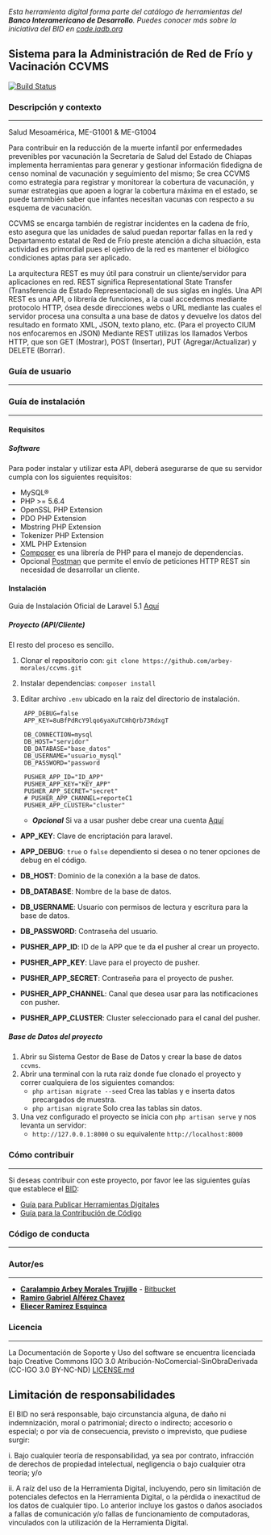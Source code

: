 *Esta herramienta digital forma parte del catálogo de herramientas del **Banco Interamericano de Desarrollo**. Puedes conocer más sobre la iniciativa del BID en [code.iadb.org](code.iadb.org)*

## Sistema para la Administración de Red de Frío y Vacinación CCVMS

[![Build Status](https://travis-ci.org/EL-BID/ccvms.svg?branch=master)](https://travis-ci.org/EL-BID/ccvms)

### Descripción y contexto
---
Salud Mesoamérica, ME-G1001 & ME-G1004

Para contribuir en la reducción de la muerte infantil por enfermedades prevenibles por vacunación la Secretaría de Salud del Estado de Chiapas implementa herramientas para generar y gestionar información fidedigna de censo nominal de vacunación y seguimiento del mismo; Se crea CCVMS como estrategia para registrar y monitorear la  cobertura de vacunación, y sumar estrategias que apoen a lograr la cobertura máxima en el estado, se puede tammbién saber que infantes necesitan vacunas con respecto a su esquema de vacunación.

CCVMS se encarga también de registrar incidentes en la cadena de frío, esto asegura que las unidades de salud puedan reportar fallas en la red y Departamento estatal de Red de Frío preste atención a dicha situación, esta actividad es primordial pues el ojetivo de la red es mantener el biólogico condiciones aptas para ser aplicado. 


La arquitectura REST es muy útil para construir un cliente/servidor para aplicaciones en red. REST significa Representational State Transfer (Transferencia de Estado Representacional) de sus siglas en inglés. Una API REST es una API, o librería de funciones, a la cual accedemos mediante protocolo HTTP, ósea desde direcciones webs o URL mediante las cuales el servidor procesa una consulta a una base de datos y devuelve los datos del resultado en formato XML, JSON, texto plano, etc. (Para el proyecto CIUM nos enfocaremos en JSON) Mediante REST utilizas los llamados Verbos HTTP, que son GET (Mostrar), POST (Insertar), PUT (Agregar/Actualizar) y DELETE (Borrar).

### Guía de usuario
---


### Guía de instalación
---
#### Requisitos
##### Software
Para poder instalar y utilizar esta API, deberá asegurarse de que su servidor cumpla con los siguientes requisitos:
* MySQL®
* PHP >= 5.6.4
* OpenSSL PHP Extension
* PDO PHP Extension
* Mbstring PHP Extension
* Tokenizer PHP Extension
* XML PHP Extension
* [Composer](https://getcomposer.org/) es una librería de PHP para el manejo de dependencias.
* Opcional [Postman](https://www.getpostman.com/) que permite el envío de peticiones HTTP REST sin necesidad de desarrollar un cliente.

#### Instalación
Guia de Instalación Oficial de Laravel 5.1 [Aquí](https://laravel.com/docs/5.1#installation)
##### Proyecto (API/Cliente)
El resto del proceso es sencillo.
1. Clonar el repositorio con: `git clone https://github.com/arbey-morales/ccvms.git`
2. Instalar dependencias: `composer install`
3. Editar archivo `.env`  ubicado en la raiz del directorio de instalación.
       
        APP_DEBUG=false
        APP_KEY=8uBfPdRcY9lqo6yaXuTCHhQrb73RdxgT

        DB_CONNECTION=mysql
        DB_HOST="servidor"
        DB_DATABASE="base_datos"
        DB_USERNAME="usuario_mysql"
        DB_PASSWORD="password

        PUSHER_APP_ID="ID_APP"
        PUSHER_APP_KEY="KEY_APP"
        PUSHER_APP_SECRET="secret"
        # PUSHER_APP_CHANNEL=reporteC1
        PUSHER_APP_CLUSTER="cluster"

       
    * ***Opcional*** Si va a usar pusher debe crear una cuenta [Aquí](https://pusher.com/)
    
* **APP_KEY**: Clave de encriptación para laravel.
* **APP_DEBUG**: `true` o `false` dependiento si desea o no tener opciones de debug en el código.

* **DB_HOST**: Dominio de la conexión a la base de datos.
* **DB_DATABASE**: Nombre de la base de datos.
* **DB_USERNAME**: Usuario con permisos de lectura y escritura para la base de datos.
* **DB_PASSWORD**: Contraseña del usuario.

* **PUSHER_APP_ID**: ID de la APP que te da el pusher al crear un proyecto.
* **PUSHER_APP_KEY**: Llave para el proyecto de pusher.
* **PUSHER_APP_SECRET**: Contraseña para el proyecto de pusher.
* **PUSHER_APP_CHANNEL**: Canal que desea usar para las notificaciones con pusher.
* **PUSHER_APP_CLUSTER**: Cluster seleccionado para el canal del pusher.

##### Base de Datos del proyecto
1. Abrir su Sistema Gestor de Base de Datos y crear la base de datos `ccvms`.
2. Abrir una terminal con la ruta raiz donde fue clonado el proyecto y correr cualquiera de los siguientes comandos:
    * `php artisan migrate --seed` Crea las tablas y e inserta datos precargados de muestra.
    * `php artisan migrate` Solo crea las tablas sin datos.
3. Una vez configurado el proyecto se inicia con `php artisan serve` y nos levanta un servidor: 
    * `http://127.0.0.1:8000` o su equivalente `http://localhost:8000`

### Cómo contribuir
---
Si deseas contribuir con este proyecto, por favor lee las siguientes guías que establece el [BID](https://www.iadb.org/es "BID"):

* [Guía para Publicar Herramientas Digitales](https://el-bid.github.io/guia-de-publicacion/ "Guía para Publicar") 
* [Guía para la Contribución de Código](https://github.com/EL-BID/Plantilla-de-repositorio/blob/master/CONTRIBUTING.md "Guía de Contribución de Código")

### Código de conducta 
---


### Autor/es
---
* **[Caralampio Arbey Morales Trujillo](https://github.com/arbey-morales  "Github")** - [Bitbucket](https://bitbucket.org/Arbey "Bitbucket")
* **[Ramiro Gabriel Alférez Chavez](mailto:ramiro.alferez@gmail.com "Correo electrónico")**
* **[Eliecer Ramirez Esquinca](https://github.com/checherman "Github")**

### Licencia 
---
La Documentación de Soporte y Uso del software se encuentra licenciada bajo Creative Commons IGO 3.0 Atribución-NoComercial-SinObraDerivada (CC-IGO 3.0 BY-NC-ND)  [LICENSE.md](https://github.com/Luisvl13/API-SGiS/blob/master/LICENSE.md)

## Limitación de responsabilidades

El BID no será responsable, bajo circunstancia alguna, de daño ni indemnización, moral o patrimonial; directo o indirecto; accesorio o especial; o por vía de consecuencia, previsto o imprevisto, que pudiese surgir:

i. Bajo cualquier teoría de responsabilidad, ya sea por contrato, infracción de derechos de propiedad intelectual, negligencia o bajo cualquier otra teoría; y/o

ii. A raíz del uso de la Herramienta Digital, incluyendo, pero sin limitación de potenciales defectos en la Herramienta Digital, o la pérdida o inexactitud de los datos de cualquier tipo. Lo anterior incluye los gastos o daños asociados a fallas de comunicación y/o fallas de funcionamiento de computadoras, vinculados con la utilización de la Herramienta Digital.
